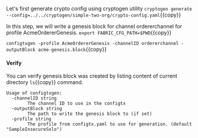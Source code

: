
Let's first generate crypto config using cryptogen utility
`cryptogen generate --config=../../cryptogen/simple-two-org/crypto-config.yaml`{{copy}}

In this step, we will write a genesis block for channel ordererchannel for profile AcmeOrdererGenesis.
`export FABRIC_CFG_PATH=$PWD`{{copy}}

`configtxgen -profile AcmeOrdererGenesis -channelID ordererchannel -outputBlock acme-genesis.block`{{copy}}

#### Verify
You can verify genesis block was created by listing content of current directory `ls`{{copy}} command.

```
Usage of configtxgen:
  -channelID string
        The channel ID to use in the configtx
  -outputBlock string
        The path to write the genesis block to (if set)
  -profile string
        The profile from configtx.yaml to use for generation. (default "SampleInsecureSolo")
```
